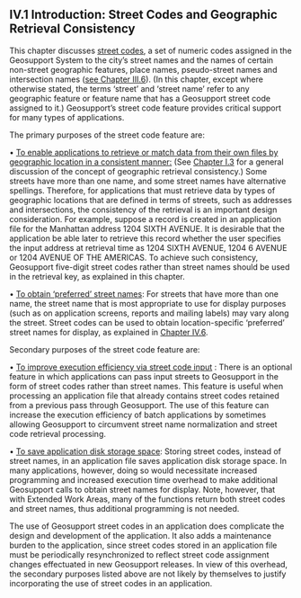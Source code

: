 <h2>IV.1 Introduction: Street Codes and Geographic Retrieval Consistency</h2>

This chapter discusses <u>street codes</u>, a set of numeric codes assigned in the Geosupport System to the city’s street names and the names of certain non-street geographic features, place names, pseudo-street names and intersection names ([see Chapter III.6](/chapters/chapterIII/section06/)). (In this chapter, except where otherwise stated, the terms ‘street’ and ‘street name’ refer to any geographic feature or feature name that has a Geosupport street code assigned to it.)  Geosupport’s street code feature provides critical support for many types of applications.  

The primary purposes of the street code feature are:  

• <u>To enable applications to retrieve or match data from their own files by geographic location in a consistent manner:</u>  (See [Chapter I.3](/chapters/chapterI/section03/) for a general discussion of the concept of geographic retrieval consistency.)  Some streets have more than one name, and some street names have alternative spellings.  Therefore, for applications that must retrieve data by types of geographic locations that are defined in terms of streets, such as addresses and intersections, the consistency of the retrieval is an important design consideration.  For example, suppose a record is created in an application file for the Manhattan address 1204 SIXTH AVENUE.  It is desirable that the application be able later to retrieve this record whether the user specifies the input address at retrieval time as 1204 SIXTH AVENUE, 1204 6 AVENUE or 1204 AVENUE OF THE AMERICAS.  To achieve such consistency, Geosupport five-digit street codes rather than street names should be used in the retrieval key, as explained in this chapter.  

• <u>To obtain ‘preferred’ street names</u>: For streets that have more than one name, the street name that is most appropriate to use for display purposes (such as on application screens, reports and mailing labels) may vary along the street.  Street codes can be used to obtain location-specific ‘preferred’ street names for display, as explained in [Chapter IV.6](/chapters/chapterIV/section06/).  

Secondary purposes of the street code feature are:  

• <u>To improve execution efficiency via street code input</u> :  There is an optional feature in which applications can pass input streets to Geosupport in the form of street codes rather than street names.  This feature is useful when processing an application file that already contains street codes retained from a previous pass through Geosupport.  The use of this feature can increase the execution efficiency of batch applications by sometimes allowing Geosupport to circumvent street name normalization and street code retrieval processing.  

• <u>To save application disk storage space</u>: Storing street codes, instead of street names, in an application file saves application disk storage space.  In many applications, however, doing so would necessitate increased programming and increased execution time overhead to make additional Geosupport calls to obtain street names for display.  Note, however, that with Extended Work Areas, many of the functions return both street codes and street names, thus additional programming is not needed.  

The use of Geosupport street codes in an application does complicate the design and development of the application.  It also adds a maintenance burden to the application, since street codes stored in an application file must be periodically resynchronized to reflect street code assignment changes effectuated in new Geosupport releases.  In view of this overhead, the secondary purposes listed above are not likely by themselves to justify incorporating the use of street codes in an application.
